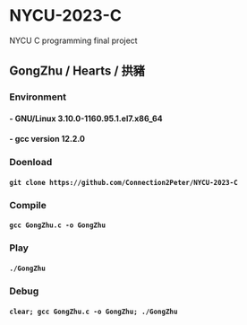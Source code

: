 # NYCU-2023-C
NYCU C programming final project

## GongZhu / Hearts / 拱豬
### Environment
#### - **GNU/Linux 3.10.0-1160.95.1.el7.x86_64**
#### - **gcc version 12.2.0**

### Doenload
#### ```git clone https://github.com/Connection2Peter/NYCU-2023-C```

### Compile
#### ```gcc GongZhu.c -o GongZhu```

### Play
#### ```./GongZhu```

### Debug
#### ```clear; gcc GongZhu.c -o GongZhu; ./GongZhu```
